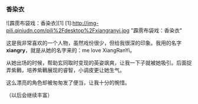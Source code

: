 ### 香染衣

![霹雳布袋戏：香染衣][1]
[1]:http://img-pili.qiniudn.com/pili%2Fdesktop%2Fxiangranyi.jpg "霹雳布袋戏：香染衣"

这是我非常喜欢的一个人物，虽然戏份很少，但给我很深的印象。我用的名字**xiangry**，就是从她的名字来的：me love XiangRanYi。

从她出场的时候，帮助玄同取时变现的英姿飒爽，让我一下子就被她吸引。后面捉弄紫鷨，培养紫鷨展现的睿智，小调皮更让她生气。

这么漂亮的角色却被匆匆发了便当，让我十分的惋惜。

（以后会继续丰富）